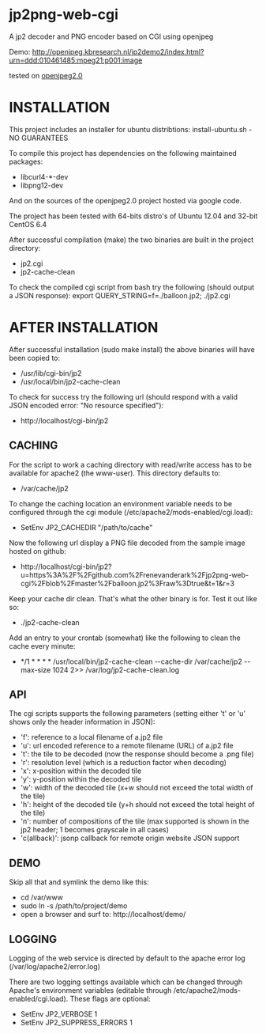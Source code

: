 jp2png-web-cgi
==============

A jp2 decoder and PNG encoder based on CGI using openjpeg

Demo:
http://openjpeg.kbresearch.nl/jp2demo2/index.html?urn=ddd:010461485:mpeg21:p001:image


tested on [openjpeg2.0](http://code.google.com/p/openjpeg/downloads/detail?name=openjpeg-2.0.0.tar.gz&can=2&q=)


INSTALLATION
============

This project includes an installer for ubuntu distribtions: install-ubuntu.sh - NO GUARANTEES

To compile this project has dependencies on the following maintained packages:
- libcurl4-*-dev
- libpng12-dev

And on the sources of the openjpeg2.0 project hosted via google code.

The project has been tested with 64-bits distro's of Ubuntu 12.04 and 32-bit CentOS 6.4


After successful compilation (make) the two binaries are built in the project directory:
- jp2.cgi
- jp2-cache-clean

To check the compiled cgi script from bash try the following (should output a JSON response):
export QUERY_STRING=f=./balloon.jp2; ./jp2.cgi

AFTER INSTALLATION
==================

After successful installation (sudo make install) the above binaries will have been copied to:
- /usr/lib/cgi-bin/jp2
- /usr/local/bin/jp2-cache-clean

To check for success try the following url (should respond with a valid JSON encoded error: "No resource specified"):
- http://localhost/cgi-bin/jp2


CACHING
-------

For the script to work a caching directory with read/write access has to be available for apache2 (the www-user). This directory defaults to:
- /var/cache/jp2

To change the caching location an environment variable needs to be configured through the cgi module (/etc/apache2/mods-enabled/cgi.load):
- SetEnv JP2_CACHEDIR "/path/to/cache"

Now the following url display a PNG file decoded from the sample image hosted on github:
- http://localhost/cgi-bin/jp2?u=https%3A%2F%2Fgithub.com%2Frenevanderark%2Fjp2png-web-cgi%2Fblob%2Fmaster%2Fballoon.jp2%3Fraw%3Dtrue&t=1&r=3

Keep your cache dir clean. That's what the other binary is for. Test it out like so:
- ./jp2-cache-clean

Add an entry to your crontab (somewhat) like the following to clean the cache every minute:
- */1 * * * * /usr/local/bin/jp2-cache-clean --cache-dir /var/cache/jp2 --max-size 1024 2>> /var/log/jp2-cache-clean.log


API
---
The cgi scripts supports the following parameters (setting either 't' or 'u' shows only the header information in JSON):
- 'f': reference to a local filename of a.jp2 file
- 'u': url encoded reference to a remote filename (URL) of a.jp2 file
- 't': the tile to be decoded (now the response should become a .png file)
- 'r': resolution level (which is a reduction factor when decoding)
- 'x': x-position within the decoded tile
- 'y': y-position within the decoded tile
- 'w': width of the decoded tile (x+w should not exceed the total width of the tile)
- 'h': height of the decoded tile (y+h should not exceed the total height of the tile)
- 'n': number of compositions of the tile (max supported is shown in the jp2 header; 1 becomes grayscale in all cases)
- 'c(allback)': jsonp callback for remote origin website JSON support

DEMO
----
Skip all that and symlink the demo like this:
- cd /var/www
- sudo ln -s /path/to/project/demo
- open a browser and surf to: http://localhost/demo/


LOGGING
-------
Logging of the web service is directed by default to the apache error log (/var/log/apache2/error.log)

There are two logging settings available which can be changed through Apache's environment variables (editable through /etc/apache2/mods-enabled/cgi.load). These flags are optional:
- SetEnv JP2_VERBOSE 1
- SetEnv JP2_SUPPRESS_ERRORS 1


